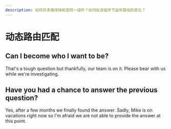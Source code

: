 ```yaml
---
description: 如何将多路径映射至同一组件？如何在该组件下监听路径的变化？
---
```


# 动态路由匹配

## Can I become who I want to be?

That's a tough question but thankfully, our team is on it. Please bear with us while we're investigating.

## Have you had a chance to answer the previous question?

Yes, after a few months we finally found the answer. Sadly, Mike is on vacations right now so I'm afraid we are not able to provide the answer at this point.



